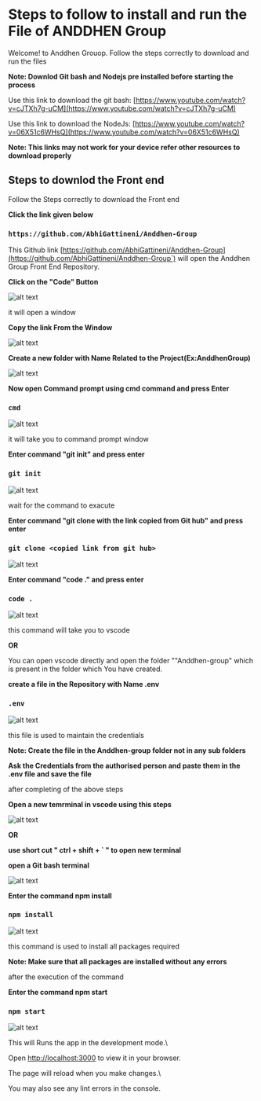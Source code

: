 # Steps to follow to install and run the File of ANDDHEN Group

Welcome! to Anddhen Grouop. Follow the steps correctly to download and run the files

**Note: Downlod Git bash and Nodejs pre installed before starting the process**

Use this link to download the git bash: [https://www.youtube.com/watch?v=cJTXh7g-uCM](https://www.youtube.com/watch?v=cJTXh7g-uCM)

Use this link to download the NodeJs: [https://www.youtube.com/watch?v=06X51c6WHsQ](https://www.youtube.com/watch?v=06X51c6WHsQ)

**Note: This links may not work for your device refer other resources to download properly**

## Steps to downlod the Front end

Follow the Steps correctly to download the Front end

**Click the link given below**

### `https://github.com/AbhiGattineni/Anddhen-Group`

This Github link [https://github.com/AbhiGattineni/Anddhen-Group](https://github.com/AbhiGattineni/Anddhen-Group`) will open the Anddhen Group Front End Repository.

**Click on the "Code" Button**

![alt text](./src/components/images/READMEimages/image-4.png)

it will open a window

**Copy the link From the Window**

![alt text](./src/components/images/READMEimages/image-3.png)

**Create a new folder with Name Related to the Project(Ex:AnddhenGroup)**

![alt text](./src/components/images/READMEimages/image-5.png)

**Now open Command prompt using cmd command and press Enter**

### `cmd`

![alt text](./src/components/images/READMEimages/image-6.png)

it will take you to command prompt window

**Enter command "git init" and press enter**

### `git init`

![alt text](./src/components/images/READMEimages/image-7.png)

wait for the command to exacute

**Enter command "git clone with the link copied from Git hub" and press enter**

### `git clone <copied link from git hub>`

![alt text](./src/components/images/READMEimages/image-8.png)

**Enter command "code ." and press enter**

### `code .`

![alt text](./src/components/images/READMEimages/image-9.png)

this command will take you to vscode

**OR**

You can open vscode directly and open the folder ""Anddhen-group" which is present in the folder which You have created.

**create a file in the Repository with Name .env**

### `.env`

![alt text](./src/components/images/READMEimages/image-12.png)

this file is used to maintain the credentials

**Note: Create the file in the Anddhen-group folder not in any sub folders**

**Ask the Credentials from the authorised person and paste them in the .env file and save the file**

after completing of the above steps

**Open a new temrminal in vscode using this steps**

![alt text](./src/components/images/READMEimages/image-11.png)

**OR**

**use short cut " ctrl + shift + ` " to open new terminal**

**open a Git bash terminal**

![alt text](./src/components/images/READMEimages/image-13.png)

**Enter the command npm install**

### `npm install`

![alt text](./src/components/images/READMEimages/image-14.png)

this command is used to install all packages required

**Note: Make sure that all packages are installed without any errors**

after the execution of the command

**Enter the command npm start**

### `npm start`

![alt text](./src/components/images/READMEimages/image-15.png)

This will Runs the app in the development mode.\

Open [http://localhost:3000](http://localhost:3000) to view it in your browser.

The page will reload when you make changes.\

You may also see any lint errors in the console.
